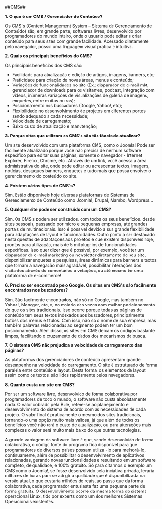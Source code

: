 ##CMS##

**1. O que é um CMS / Gerenciador de Conteúdo?**

Os CMS´s (Content Management System – Sistema de Gerenciamento de Conteúdo) são, em grande parte, softwares livres, desenvolvido por programadores do mundo inteiro, onde o usuário pode editar e criar conteúdo para seus sites com grande facilidade. Acessado diretamente pelo navegador, possui uma linguagem visual pratica e intuitiva. 

**2. Quais os principais benefícios do CMS?**

Os principais benefícios dos CMS são:

- Facilidade para atualização e edição de artigos, imagens, banners, etc;
- Praticidade para criação de novas áreas, menus e conteúdo;
- Variações de funcionalidades no site (Ex.: disparador de e-mail mkt, gerenciador de downloads para os visitantes, podcast, integração com vídeos, inúmeras variações de visualizações de galeria de imagens, enquetes, entre muitas outras);
- Posicionamento nos buscadores (Google, Yahoo!, etc);
- Flexibilidade no desenvolvimento de projetos em diferentes portes, sendo adequado a cada necessidade;
- Velocidade de carregamento;
- Baixo custo de atualização e manutenção;

**3. Porque sites que utilizam os CMS's são tão fáceis de atualizar?**

Um site desenvolvido com uma plataforma CMS, como o Joomla! Pode ser facilmente atualizado porque você não precisa de nenhum software específico para editar suas páginas, somente o navegador - Internet Explorer, Firefox, Chrome, etc.. Através de um link, você acessa a área administrativa do site, onde pode editar ou acrescentar textos, imagens, notícias, destaques banners, enquetes e tudo mais que possa envolver o gerenciamento do conteúdo do site.

**4. Existem vários tipos de CMS´s?**

Sim. Estão disponíveis hoje diversas plataformas de Sistemas de Gerenciamento de Conteúdo como Joomla!, Drupal, Mambo, Wordpress... 

**5. Qualquer site pode ser construído com um CMS?**

Sim. Os CMS's podem ser utilizados, com todos os seus benefícios, desde sites pessoais, passando por micro e pequenas empresas, até grandes portais de multinacionais. Isso é possível devido a sua grande flexibilidade para adaptações de layout e funcionalidades. Outro ponto a ser destacado nesta questão de adaptações aos projetos é que existem disponíveis hoje, prontos para utilização, mais de 5 mil plug-ins de funcionalidades específicas. Isso quer dizer que é possível, por exemplo, você ter um disparador de e-mail marketing ou newsletter diretamente de seu site, disponibilizar enquetes e pesquisas, áreas dinâmicas para banners e textos que tornam a navegação mais agradável, possibilitar interações dos visitantes através de comentários e votações, ou até mesmo ter uma plataforma de e-commerce!

**6. Preciso ser encontrado pelo Google. Os sites em CMS's são facilmente encontrados nos buscadores?**

Sim. São facilmente encontrados, não só no Google, mas também no Yahoo!, Manager, etc, e, na maioria das vezes com melhor posicionamento do que os sites tradicionais. Isso ocorre porque todas as páginas de conteúdo tem seus textos indexados aos buscadores, principalmente botões dos menus e títulos. Com isso, não só o nome de sua empresa, mas também palavras relacionadas ao segmento podem ter um bom posicionamento. Além disso, os sites em CMS deixam os códigos bastante limpos, facilitando o cruzamento de dados dos mecanismos de busca.

**7. O sistema CMS não prejudica a velocidade de carregamento das páginas?**

As plataformas dos gerenciadores de conteúdo apresentam grande desempenho na velocidade do carregamento. O site é estruturado de forma paralela entre conteúdo e layout. Desta forma, os elementos de layout, assim como os textos, são lidos rapidamente pelos navegadores.

**8. Quanto custa um site em CMS?**

Por ser um software livre, desenvolvido de forma colaborativa por programadores de todo o mundo, o software não custa absolutamente nada. O valor cobrado pela Bule, refere-se ao planejamento e desenvolvimento do sistema de acordo com as necessidades de cada projeto. O valor final é praticamente o mesmo dos sites tradicionais, tornando-o uma opção muito mais valiosa, já que além de todos os benefícios você não terá o custo de atualização, ou para alterações mais complexas o valor será muito mais baixo do que outras tecnologias.

A grande vantagem do software livre é que, sendo desenvolvido de forma colaborativa, o código fonte do programa fica disponível para que programadores de diversos países possam utiliza -lo para melhorá-lo, continuamente, além de possibilitar o desenvolvimento de aplicativos relacionadas, gerando novas funcionalidades e resultando em um software completo, de qualidade, e 100% gratuito. 
Só para citarmos o exemplo um CMS como o Joomla!, se fosse  desenvolvido pela inciativa privada, levaria milhares de horas para se atingir a qualidade que é disponibilizada na versão atual, o que custaria milhões de reais, ao passo que da forma colaborativa, cada programador entusiasta faz uma pequena parte de forma gratuita. O desenvolvimento ocorre da mesma forma do sistema operacional Linux, tido por experts como um dos melhores Sistemas Operacionais existentes.
